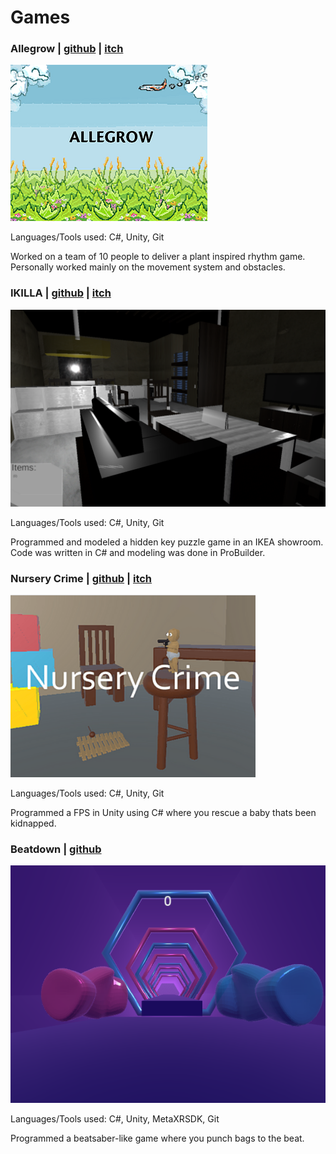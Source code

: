 # Games

### Allegrow | [github](https://github.com/ramjsandal/Allegrow/) | [itch](https://shebloong.itch.io/allegrow)

![alt text](allegrow.png)

Languages/Tools used: C#, Unity, Git

Worked on a team of 10 people to deliver a plant inspired rhythm game. Personally worked mainly on the movement system and obstacles. 

### IKILLA | [github](https://github.com/ramjsandal/Level-Design-Repository) | [itch](https://shebloong.itch.io/ikilla)

![alt text](ikilla.png)

Languages/Tools used: C#, Unity, Git

Programmed and modeled a hidden key puzzle game in an IKEA showroom. Code was written in C# and modeling was done in ProBuilder.

### Nursery Crime | [github](https://github.com/ramjsandal/NurseryCrime) | [itch](https://shebloong.itch.io/nursery-crime)

![alt text](nurseryCrime.png)

Languages/Tools used: C#, Unity, Git

Programmed a FPS in Unity using C# where you rescue a baby thats been kidnapped. 

### Beatdown | [github](https://github.com/ramjsandal/Beatdown) 

![alt text](beatdown.png)

Languages/Tools used: C#, Unity, MetaXRSDK, Git

Programmed a beatsaber-like game where you punch bags to the beat.